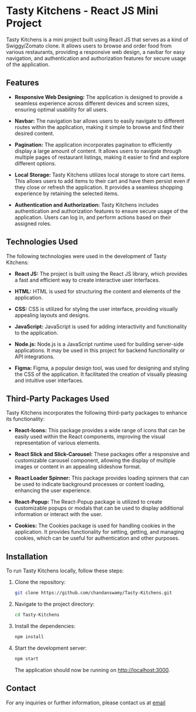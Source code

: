 # Tasty Kitchens - React JS Mini Project

Tasty Kitchens is a mini project built using React JS that serves as a kind of Swiggy/Zomato clone. It allows users to browse and order food from various restaurants, providing a responsive web design, a navbar for easy navigation, and authentication and authorization features for secure usage of the application.

## Features

- **Responsive Web Designing:** The application is designed to provide a seamless experience across different devices and screen sizes, ensuring optimal usability for all users.

- **Navbar:** The navigation bar allows users to easily navigate to different routes within the application, making it simple to browse and find their desired content.

- **Pagination:** The application incorporates pagination to efficiently display a large amount of content. It allows users to navigate through multiple pages of restaurant listings, making it easier to find and explore different options.

- **Local Storage:** Tasty Kitchens utilizes local storage to store cart items. This allows users to add items to their cart and have them persist even if they close or refresh the application. It provides a seamless shopping experience by retaining the selected items.

- **Authentication and Authorization:** Tasty Kitchens includes authentication and authorization features to ensure secure usage of the application. Users can
  log in, and perform actions based on their assigned roles.

## Technologies Used

The following technologies were used in the development of Tasty Kitchens:

- **React JS:** The project is built using the React JS library, which provides a fast and efficient way to create interactive user interfaces.

- **HTML:** HTML is used for structuring the content and elements of the application.

- **CSS:** CSS is utilized for styling the user interface, providing visually appealing layouts and designs.

- **JavaScript:** JavaScript is used for adding interactivity and functionality to the application.

- **Node.js:** Node.js is a JavaScript runtime used for building server-side applications. It may be used in this project for backend functionality or API integrations.

- **Figma:** Figma, a popular design tool, was used for designing and styling the CSS of the application. It facilitated the creation of visually pleasing and intuitive user interfaces.

## Third-Party Packages Used

Tasty Kitchens incorporates the following third-party packages to enhance its functionality:

- **React-Icons:** This package provides a wide range of icons that can be easily used within the React components, improving the visual representation of various elements.

- **React Slick and Slick-Carousel:** These packages offer a responsive and customizable carousel component, allowing the display of multiple images or content in an appealing slideshow format.

- **React Loader Spinner:** This package provides loading spinners that can be used to indicate background processes or content loading, enhancing the user experience.

- **React-Popup:** The React-Popup package is utilized to create customizable popups or modals that can be used to display additional information or interact with the user.

- **Cookies:** The Cookies package is used for handling cookies in the application. It provides functionality for setting, getting, and managing cookies, which can be useful for authentication and other purposes.

## Installation

To run Tasty Kitchens locally, follow these steps:

1. Clone the repository:

   ```bash
   git clone https://github.com/chandanswamy/Tasty-Kitchens.git
   ```

2. Navigate to the project directory:

   ```bash
   cd Tasty-Kitchens
   ```

3. Install the dependencies:

   ```bash
   npm install
   ```

4. Start the development server:

   ```bash
   npm start
   ```

   The application should now be running on [http://localhost:3000](http://localhost:3000).

## Contact

For any inquiries or further information, please contact us at [email](chandanswamy13214@gmail.com)
